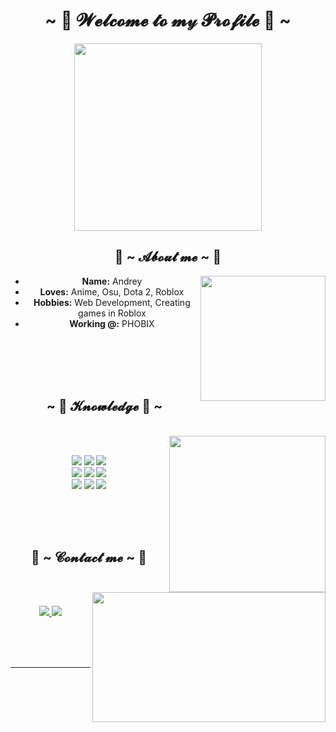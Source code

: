 <body>
<center>
  <h1 align="center">~ 🖤 𝓦𝓮𝓵𝓬𝓸𝓶𝓮 𝓽𝓸 𝓶𝓎 𝓟𝓻𝓸𝓯𝓲𝓵𝓮 🖤 ~</h1>
  
  <div align="center">
    <img src="https://media.giphy.com/media/l1J9qegM9yykfb3B6/giphy.gif" width="300" height="300" />
  </div>

  <div>
    <h2 align="center"> 💫 ~ 𝓐𝓫𝓸𝓾𝓽 𝓶𝓮 ~ 💫 </h2>
    <div align="center">
      <img src="https://media.giphy.com/media/l0MYrEJBSISNVl8FW/giphy.gif" align="right" width="200" />
    </div>
    <ul>
      <li><b>Name:</b> Andrey</li>
      <li><b>Loves:</b> Anime, Osu, Dota 2, Roblox</li>
      <li><b>Hobbies:</b> Web Development, Creating games in Roblox</li>
      <li><b>Working @:</b> PHOBIX</li>
    </ul>
    <br><br><br>
  </div>

  <br>

  <div>
    <h2 align="center"> ~ 📇 𝓚𝓷𝓸𝔀𝓵𝓮𝓭𝓰𝓮 📇 ~ </h2>
    <br>
    <div align="center">
      <img src="https://media.giphy.com/media/3oFzmqBvmMogw5k9w8/giphy.gif" align="right" width="250" />
    </div>
    <br>
    <p align="center">
      <img src="https://img.shields.io/badge/lua%20-%232C2D72.svg?&style=for-the-badge&logo=lua&logoColor=white" />
      <img src="https://img.shields.io/badge/html5%20-%23E34F26.svg?&style=for-the-badge&logo=html5&logoColor=white" />
      <img src="https://img.shields.io/badge/css3%20-%231572B6.svg?&style=for-the-badge&logo=css3&logoColor=white" />
      <br>
      <img src="https://img.shields.io/badge/node.js%20-%2343853D.svg?&style=for-the-badge&logo=node.js&logoColor=white" />
      <img src="https://img.shields.io/badge/javascript%20-%23323330.svg?&style=for-the-badge&logo=javascript&logoColor=%23F7DF1E" />
      <img src="https://img.shields.io/badge/git%20-%23F05033.svg?&style=for-the-badge&logo=git&logoColor=white" />
      <br>
      <img src="https://img.shields.io/badge/c++%20-%2300599C.svg?&style=for-the-badge&logo=c%2B%2B&logoColor=white" />
      <img src="https://img.shields.io/badge/rust%20-%23000000.svg?&style=for-the-badge&logo=rust&logoColor=white" />
      <img src="https://img.shields.io/badge/java%20-%23ED8B00.svg?&style=for-the-badge&logo=java&logoColor=white" />
    </p>
    <br><br>
  </div>

  <br>

  <h2 align="center"> 📝 ~ 𝓒𝓸𝓷𝓽𝓪𝓬𝓽 𝓶𝓮 ~ 📝</h2>
  <div align="center">
    <img src="https://media.giphy.com/media/xT9IgtWGeaOpe8pG2w/giphy.gif" align="right" width="373.5px" height="208.5px" />
  </div>
  <br><br>
  <p align="center">
    <a href="#" target="_blank">
      <img src="https://img.shields.io/badge/PHOBIX%20-%237289DA.svg?&style=for-the-badge&logo=discord&logoColor=white" />
    </a>
    <a href="https://t.me/whoiamhiragana" target="_blank">
      <img src="https://img.shields.io/badge/Telegram%20-%2317B3E0.svg?&style=for-the-badge&logo=telegram&logoColor=white" />
    </a>
  </p>
  <br><br><br>
  
  <div>
    <hr />
  </div>
  <br>
</center>
</body>
